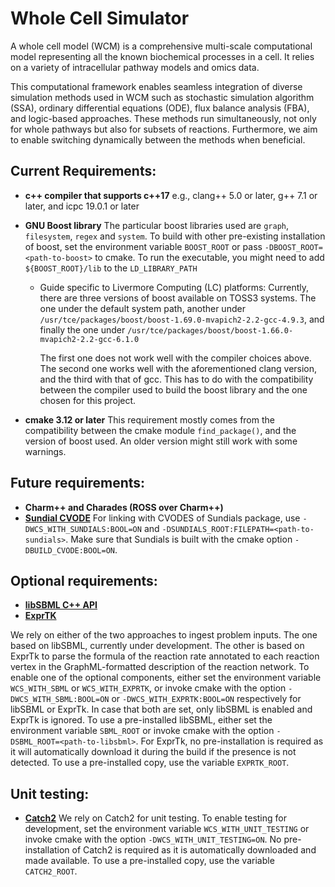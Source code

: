 # Whole Cell Simulator
 A whole cell model (WCM)  is a comprehensive multi-scale computational
 model representing all the known biochemical processes in a cell. It relies
 on a variety of intracellular pathway models and omics data.

 This computational framework  enables  seamless integration of diverse
 simulation methods used in WCM such as stochastic simulation algorithm
 (SSA), ordinary differential equations (ODE), flux balance analysis (FBA),
 and logic-based approaches.
 These methods run simultaneously, not only for whole pathways but
 also for subsets of reactions. Furthermore, we aim to enable switching
 dynamically between the methods when beneficial.

## Current Requirements:
 + **c++ compiler that supports c++17**
   e.g., clang++ 5.0 or later, g++ 7.1 or later, and icpc 19.0.1 or later

 + **GNU Boost library**
   The particular boost libraries used are `graph`, `filesystem`, `regex` and
   `system`.
   To build with other pre-existing installation of boost, set the environment
   variable `BOOST_ROOT` or pass `-DBOOST_ROOT=<path-to-boost>`
   to cmake. To run the executable, you might need to add `${BOOST_ROOT}/lib`
   to the `LD_LIBRARY_PATH`
   - Guide specific to Livermore Computing (LC) platforms:
     Currently, there are three versions of boost available on TOSS3 systems.
     The one under the default system path, another under
     `/usr/tce/packages/boost/boost-1.69.0-mvapich2-2.2-gcc-4.9.3`, and finally
     the one under `/usr/tce/packages/boost/boost-1.66.0-mvapich2-2.2-gcc-6.1.0`

     The first one does not work well with the compiler choices above.
     The second one works well with the aforementioned clang version, and the
     third with that of gcc. This has to do with the compatibility between the
     compiler used to build the boost library and the one chosen for this project.
 + **cmake 3.12 or later**
   This requirement mostly comes from the compatibility between the cmake
   module `find_package()`, and the version of boost used. An older version
   might still work with some warnings.

## Future requirements:
 + **Charm++ and Charades (ROSS over Charm++)**
 + [**Sundial CVODE**](https://github.com/LLNL/sundials.git)
   For linking with CVODES of Sundials package, use `-DWCS_WITH_SUNDIALS:BOOL=ON`
   and `-DSUNDIALS_ROOT:FILEPATH=<path-to-sundials>`.
   Make sure that Sundials is built with the cmake option `-DBUILD_CVODE:BOOL=ON`.

## Optional requirements:
 + [**libSBML C++ API**](http://sbml.org/Software/libSBML)
 + [**ExprTK**](https://github.com/ArashPartow/exprtk)

 We rely on either of the two approaches to ingest problem inputs. The one
 based on libSBML, currently under development. The other is based on ExprTk
 to parse the formula of the reaction rate annotated to each reaction
 vertex in the GraphML-formatted description of the reaction network.
 To enable one of the optional components, either set the environment
 variable `WCS_WITH_SBML` or `WCS_WITH_EXPRTK`, or invoke cmake with
 the option `-DWCS_WITH_SBML:BOOL=ON` or `-DWCS_WITH_EXPRTK:BOOL=ON`
 respectively for libSBML or ExprTk.
 In case that both are set, only libSBML is enabled and ExprTk is ignored.
 To use a pre-installed libSBML, either set the environment variable
 `SBML_ROOT` or invoke cmake with the option `-DSBML_ROOT=<path-to-libsbml>`.
 For ExprTk, no pre-installation is required as it will automatically download
 it during the build if the presence is not detected. To use a pre-installed
 copy, use the variable `EXPRTK_ROOT`.

## Unit testing:
 + [**Catch2**](https://github.com/catchorg/Catch2)
 We rely on Catch2 for unit testing. To enable testing for development, set
 the environment variable `WCS_WITH_UNIT_TESTING` or invoke cmake with the
 option `-DWCS_WITH_UNIT_TESTING=ON`. No pre-installation of Catch2 is required
 as it is automatically downloaded and made available. To use a pre-installed
 copy, use the variable `CATCH2_ROOT`.
